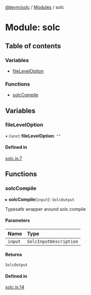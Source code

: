 [@tevm/solc](/reference/solc/README.md) / [Modules](/reference/solc/modules.md) / solc

# Module: solc

## Table of contents

### Variables

- [fileLevelOption](/reference/solc/modules/solc.md#fileleveloption)

### Functions

- [solcCompile](/reference/solc/modules/solc.md#solccompile)

## Variables

### fileLevelOption

• `Const` **fileLevelOption**: ``""``

#### Defined in

[solc.js:7](https://github.com/evmts/tevm-monorepo/blob/main/solc/src/solc.js#L7)

## Functions

### solcCompile

▸ **solcCompile**(`input`): `SolcOutput`

Typesafe wrapper around solc.compile

#### Parameters

| Name | Type |
| :------ | :------ |
| `input` | `SolcInputDescription` |

#### Returns

`SolcOutput`

#### Defined in

[solc.js:14](https://github.com/evmts/tevm-monorepo/blob/main/solc/src/solc.js#L14)
